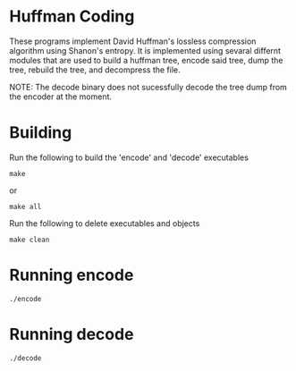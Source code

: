 # Huffman Coding
These programs implement David Huffman's lossless compression algorithm using Shanon's entropy. It is implemented using sevaral differnt modules that are used to build a huffman tree, encode said tree, dump the tree, rebuild the tree, and decompress the file.

NOTE: The decode binary does not sucessfully decode the tree dump from the encoder at the moment. 

# Building

Run the following to build the 'encode' and 'decode' executables
```
make
```

or 

```
make all
```

Run the following to delete executables and objects

```
make clean
```

# Running encode
```
./encode
```

# Running decode
```
./decode
```

